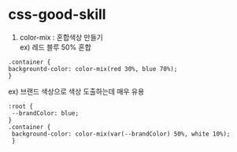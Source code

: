 # css-good-skill
1. color-mix : 혼합색상 만들기  
ex) 레드 블루 50% 혼합
```
.container {
backgrountd-color: color-mix(red 30%, blue 70%); 
}
```
ex) 브랜드 색상으로 색상 도출하는데 매우 유용  
```
:root {
 --brandColor: blue;
}
.container {
 background-color: color-mix(var(--brandColor) 50%, white 10%);
 }
 ```
 
